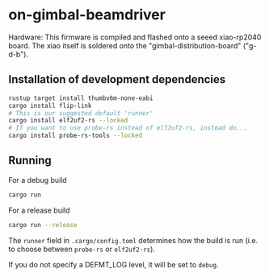 # on-gimbal-beamdriver

Hardware: This firmware is compiled and flashed onto a seeed xiao-rp2040 board.
The xiao itself is soldered onto the "gimbal-distribution-board" ("g-d-b").

## Installation of development dependencies

```sh
rustup target install thumbv6m-none-eabi
cargo install flip-link
# This is our suggested default 'runner'
cargo install elf2uf2-rs --locked
# If you want to use probe-rs instead of elf2uf2-rs, instead do...
cargo install probe-rs-tools --locked
```

## Running

For a debug build

```sh
cargo run
```

For a release build

```sh
cargo run --release
```

The `runner` field in `.cargo/config.toml` determines how the build is run (i.e.
to choose between `probe-rs` or `elf2uf2-rs`).

If you do not specify a DEFMT_LOG level, it will be set to `debug`.
